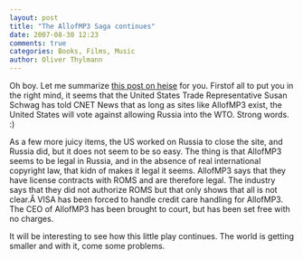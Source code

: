 ```yaml
---
layout: post
title: "The AllofMP3 Saga continues"
date: 2007-08-30 12:23
comments: true
categories: Books, Films, Music
author: Oliver Thylmann
---
```







Oh boy. Let me summarize [this post on heise](http://www.heise.de/newsticker/meldung/95176/from/rss09) for you. Firstof all to put you in the right mind, it seems that the United States Trade Representative Susan Schwag has told CNET News that as long as sites like AllofMP3 exist, the United States will vote against allowing Russia into the WTO. Strong words. :)

As a few more juicy items, the US worked on Russia to close the site, and Russia did, but it does not seem to be so easy. The thing is that AllofMP3 seems to be legal in Russia, and in the absence of real international copyright law, that kidn of makes it legal it seems. AllofMP3 says that they have license contracts with ROMS and are therefore legal. The industry says that they did not authorize ROMS but that only shows that all is not clear.Â VISA has been forced to handle credit care handling for AllofMP3. The CEO of AllofMP3 has been brought to court, but has been set free with no charges.

It will be interesting to see how this little play continues. The world is getting smaller and with it, come some problems.

